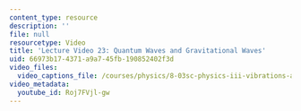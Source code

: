 ```yaml
---
content_type: resource
description: ''
file: null
resourcetype: Video
title: 'Lecture Video 23: Quantum Waves and Gravitational Waves'
uid: 66973b17-4371-a9a7-45fb-190852402f3d
video_files:
  video_captions_file: /courses/physics/8-03sc-physics-iii-vibrations-and-waves-fall-2016/resource-index/lecture-23-video/Roj7FVjl-gw.vtt
video_metadata:
  youtube_id: Roj7FVjl-gw
---
```

